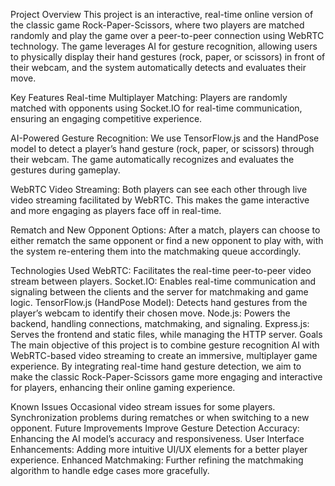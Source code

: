 Project Overview
This project is an interactive, real-time online version of the classic game Rock-Paper-Scissors, where two players are matched randomly and play the game over a peer-to-peer connection using WebRTC technology. The game leverages AI for gesture recognition, allowing users to physically display their hand gestures (rock, paper, or scissors) in front of their webcam, and the system automatically detects and evaluates their move.

Key Features
Real-time Multiplayer Matching: Players are randomly matched with opponents using Socket.IO for real-time communication, ensuring an engaging competitive experience.

AI-Powered Gesture Recognition: We use TensorFlow.js and the HandPose model to detect a player’s hand gesture (rock, paper, or scissors) through their webcam. The game automatically recognizes and evaluates the gestures during gameplay.

WebRTC Video Streaming: Both players can see each other through live video streaming facilitated by WebRTC. This makes the game interactive and more engaging as players face off in real-time.

Rematch and New Opponent Options: After a match, players can choose to either rematch the same opponent or find a new opponent to play with, with the system re-entering them into the matchmaking queue accordingly.

Technologies Used
WebRTC: Facilitates the real-time peer-to-peer video stream between players.
Socket.IO: Enables real-time communication and signaling between the clients and the server for matchmaking and game logic.
TensorFlow.js (HandPose Model): Detects hand gestures from the player’s webcam to identify their chosen move.
Node.js: Powers the backend, handling connections, matchmaking, and signaling.
Express.js: Serves the frontend and static files, while managing the HTTP server.
Goals
The main objective of this project is to combine gesture recognition AI with WebRTC-based video streaming to create an immersive, multiplayer game experience. By integrating real-time hand gesture detection, we aim to make the classic Rock-Paper-Scissors game more engaging and interactive for players, enhancing their online gaming experience.

Known Issues
Occasional video stream issues for some players.
Synchronization problems during rematches or when switching to a new opponent.
Future Improvements
Improve Gesture Detection Accuracy: Enhancing the AI model’s accuracy and responsiveness.
User Interface Enhancements: Adding more intuitive UI/UX elements for a better player experience.
Enhanced Matchmaking: Further refining the matchmaking algorithm to handle edge cases more gracefully.